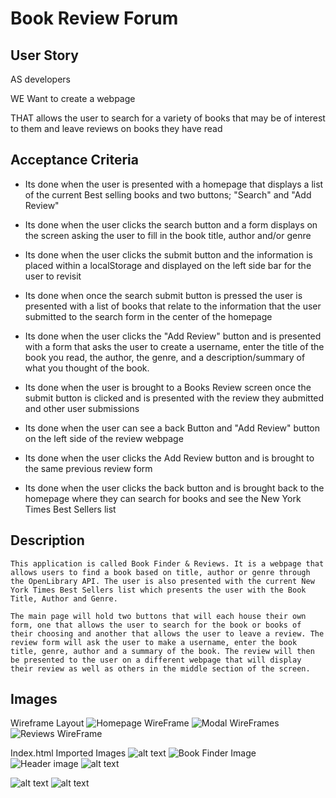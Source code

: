 # Book Review Forum

## User Story
 
AS developers

WE Want to create a webpage

THAT allows the user to search for a variety of books that may be of interest to them and leave reviews on books they have read

## Acceptance Criteria
    
* Its done when the user is presented with a homepage that displays a list of the current Best selling books and two buttons; "Search" and "Add Review" 

* Its done when the user clicks the search button and a form displays on the screen asking the user to fill in the book title, author and/or genre

* Its done when the user clicks the submit button and the information is placed within a localStorage and displayed on the left side bar for the user to revisit

* Its done when once the search submit button is pressed the user is presented with a list of books that relate to the information that the user submitted to the search form in the center of the homepage

* Its done when the user clicks the "Add Review" button and is presented with a form that asks the user to create a username, enter the title of the book you read, the author, the genre, and a description/summary of what you thought of the book.

* Its done when the user is brought to a Books Review screen once the submit button is clicked and is presented with the review they aubmitted and other user submissions

* Its done when the user can see a back Button and "Add Review" button on the left side of the review webpage

* Its done when the user clicks the Add Review button and is brought to the same previous review form

* Its done when the user clicks the back button and is brought back to the homepage where they can search for books and see the New York Times Best Sellers list 

## Description 
    This application is called Book Finder & Reviews. It is a webpage that allows users to find a book based on title, author or genre through the OpenLibrary API. The user is also presented with the current New York Times Best Sellers list which presents the user with the Book Title, Author and Genre. 
    
    The main page will hold two buttons that will each house their own form, one that allows the user to search for the book or books of their choosing and another that allows the user to leave a review. The review form will ask the user to make a username, enter the book title, genre, author and a summary of the book. The review will then be presented to the user on a different webpage that will display their review as well as others in the middle section of the screen. 

## Images

Wireframe Layout
    ![Homepage WireFrame](./assets/images/wireframe1.png)
    ![Modal WireFrames](./assets/images/wireframe2.png)
    ![Reviews WireFrame](./assets/images/wireframe3.png)

Index.html Imported Images
![alt text](./assets/images/bookreview.png)
![Book Finder Image](./assets/images/bookfinder.png)
![Header image](./assets/images/bookgif.png)
![alt text](./assets/images/bookshelf.png)
    
![alt text](image.png)
![alt text](image-1.png)